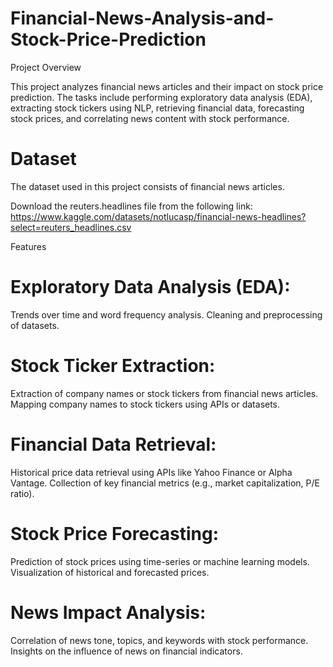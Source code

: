 # Financial-News-Analysis-and-Stock-Price-Prediction

Project Overview

This project analyzes financial news articles and their impact on stock price prediction. The tasks include performing exploratory data analysis (EDA), extracting stock tickers using NLP, retrieving financial data, forecasting stock prices, and correlating news content with stock performance.

# Dataset
The dataset used in this project consists of financial news articles.

Download the reuters.headlines file from the following link:
https://www.kaggle.com/datasets/notlucasp/financial-news-headlines?select=reuters_headlines.csv

Features

# Exploratory Data Analysis (EDA):

Trends over time and word frequency analysis.
Cleaning and preprocessing of datasets.

# Stock Ticker Extraction:

Extraction of company names or stock tickers from financial news articles.
Mapping company names to stock tickers using APIs or datasets.

# Financial Data Retrieval:

Historical price data retrieval using APIs like Yahoo Finance or Alpha Vantage.
Collection of key financial metrics (e.g., market capitalization, P/E ratio).

# Stock Price Forecasting:

Prediction of stock prices using time-series or machine learning models.
Visualization of historical and forecasted prices.

# News Impact Analysis:

Correlation of news tone, topics, and keywords with stock performance.
Insights on the influence of news on financial indicators.

